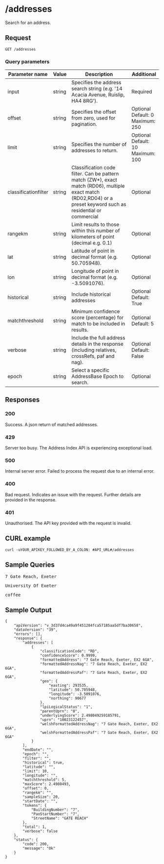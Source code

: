 <h1>/addresses</h1>

<p>Search for an address.</p>

<h2>Request</h2>

<p><code>GET /addresses</code></p>
 

<h3>Query parameters</h3>

<table class="table">
    <thead class="table--head">
    <th scope="col" class="table--header--cell">Parameter name</th>
    <th scope="col" class="table--header--cell">Value</th>
    <th scope="col" class="table--header--cell">Description</th>
    <th scope="col" class="table--header--cell">Additional</th>
    </thead>
    <tbody>
    <tr class="table--row">
        <td class="table--cell">input</td>
        <td class="table--cell">string</td>
        <td class="table--cell">Specifies the address search string (e.g. &#39;14 Acacia Avenue, Ruislip, HA4 8RG&#39;).</td>
        <td class="table--cell">
            Required
        </td>
    </tr>
    <tr class="table--row">
        <td class="table--cell">offset</td>
        <td class="table--cell">string</td>
        <td class="table--cell">Specifies the offset from zero, used for pagination.</td>
        <td class="table--cell">
            Optional
            <br>Default: 0
            <br>Maximum: 250
        </td>
    </tr>
    <tr class="table--row">
        <td class="table--cell">limit</td>
        <td class="table--cell">string</td>
        <td class="table--cell">Specifies the number of addresses to return.</td>
        <td class="table--cell">
            Optional
            <br>Default: 10
            <br>Maximum: 100
        </td>
    </tr>
    <tr class="table--row">
        <td class="table--cell">classificationfilter</td>
        <td class="table--cell">string</td>
        <td class="table--cell">Classification code filter. Can be pattern match (ZW*), exact match (RD06), multiple exact match (RD02,RD04) or a preset keyword such as residential or commercial</td>
        <td class="table--cell">
            Optional
        </td>
    </tr>
    <tr class="table--row">
        <td class="table--cell">rangekm</td>
        <td class="table--cell">string</td>
        <td class="table--cell">Limit results to those within this number of kilometers of point (decimal e.g. 0.1)</td>
        <td class="table--cell">
            Optional
        </td>
    </tr>
    <tr class="table--row">
        <td class="table--cell">lat</td>
        <td class="table--cell">string</td>
        <td class="table--cell">Latitude of point in decimal format (e.g. 50.705948).</td>
        <td class="table--cell">
            Optional
        </td>
    </tr>
    <tr class="table--row">
        <td class="table--cell">lon</td>
        <td class="table--cell">string</td>
        <td class="table--cell">Longitude of point in decimal format (e.g. -3.5091076).</td>
        <td class="table--cell">
            Optional
        </td>
    </tr>
    <tr class="table--row">
        <td class="table--cell">historical</td>
        <td class="table--cell">string</td>
        <td class="table--cell">Include historical addresses</td>
        <td class="table--cell">
            Optional
            <br>Default: True
        </td>
    </tr>
    <tr class="table--row">
        <td class="table--cell">matchthreshold</td>
        <td class="table--cell">string</td>
        <td class="table--cell">Minimum confidence score (percentage) for match to be included in results.</td>
        <td class="table--cell">
            Optional
            <br>Default: 5
        </td>
    </tr>
    <tr class="table--row">
        <td class="table--cell">verbose</td>
        <td class="table--cell">string</td>
        <td class="table--cell">Include the full address details in the response (including relatives, crossRefs, paf and nag).</td>
        <td class="table--cell">
            Optional
            <br>Default: False
        </td>
    </tr>
    <tr class="table--row">
        <td class="table--cell">epoch</td>
        <td class="table--cell">string</td>
        <td class="table--cell">Select a specific AddressBase Epoch to search.</td>
        <td class="table--cell">
            Optional
        </td>
    </tr>
    </tbody>
</table>

    

<h2>Responses</h2>

<h3>200</h3>
<p>Success. A json return of matched addresses.</p>

<h3>429</h3>
<p>Server too busy. The Address Index API is experiencing exceptional load.</p>

<h3>500</h3>
<p>Internal server error. Failed to process the request due to an internal error.</p>

<h3>400</h3>
<p>Bad request. Indicates an issue with the request. Further details are provided in the response.</p>

<h3>401</h3>
<p>Unauthorised. The API key provided with the request is invalid.</p>
    

   <h2>CURL example</h2>

   <pre><code>curl -uYOUR_APIKEY_FOLLOWED_BY_A_COLON: #API_URL#/addresses</code></pre>

<h2>Sample Queries</h2>

<p><pre>7 Gate Reach, Exeter</pre></p>
<p><pre>University Of Exeter</pre></p>
<p><pre>coffee</pre></p>

   <h2 class="saturn">Sample Output</h2>

   <pre><code>{
    &#34;apiVersion&#34;: &#34;v_3d37d4ca49a9f451284fca57185aa5df7ba30658&#34;,
    &#34;dataVersion&#34;: &#34;39&#34;,
    &#34;errors&#34;: [],
    &#34;response&#34;: {
        &#34;addresses&#34;: [
            {
                &#34;classificationCode&#34;: &#34;RD&#34;,
                &#34;confidenceScore&#34;: 0.9999,
                &#34;formattedAddress&#34;: &#34;7 Gate Reach, Exeter, EX2 6GA&#34;,
                &#34;formattedAddressNag&#34;: &#34;7 Gate Reach, Exeter, EX2 6GA&#34;,
                &#34;formattedAddressPaf&#34;: &#34;7 Gate Reach, Exeter, EX2 6GA&#34;,
                &#34;geo&#34;: {
                    &#34;easting&#34;: 293535,
                    &#34;latitude&#34;: 50.705948,
                    &#34;longitude&#34;: -3.5091076,
                    &#34;northing&#34;: 90677
                },
                &#34;lpiLogicalStatus&#34;: &#34;1&#34;,
                &#34;parentUprn&#34;: &#34;0&#34;,
                &#34;underlyingScore&#34;: 2.498049259185791,
                &#34;uprn&#34;: &#34;10023122457&#34;,
                &#34;welshFormattedAddressNag&#34;: &#34;7 Gate Reach, Exeter, EX2 6GA&#34;,
                &#34;welshFormattedAddressPaf&#34;: &#34;7 Gate Reach, Exeter, EX2 6GA&#34;
            }
        ],
        &#34;endDate&#34;: &#34;&#34;,
        &#34;epoch&#34;: &#34;&#34;,
        &#34;filter&#34;: &#34;&#34;,
        &#34;historical&#34;: true,
        &#34;latitude&#34;: &#34;&#34;,
        &#34;limit&#34;: 10,
        &#34;longitude&#34;: &#34;&#34;,
        &#34;matchthreshold&#34;: 5,
        &#34;maxScore&#34;: 2.4980493,
        &#34;offset&#34;: 0,
        &#34;rangekm&#34;: &#34;&#34;,
        &#34;sampleSize&#34;: 20,
        &#34;startDate&#34;: &#34;&#34;,
        &#34;tokens&#34;: {
            &#34;BuildingNumber&#34;: &#34;7&#34;,
            &#34;PaoStartNumber&#34;: &#34;7&#34;,
            &#34;StreetName&#34;: &#34;GATE REACH&#34;
        },
        &#34;total&#34;: 1,
        &#34;verbose&#34;: false
    },
    &#34;status&#34;: {
        &#34;code&#34;: 200,
        &#34;message&#34;: &#34;Ok&#34;
    }
}</code></pre>